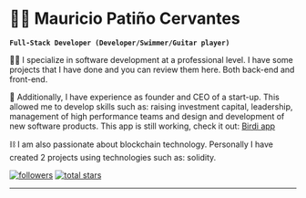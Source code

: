 # 🏄‍♂️  Mauricio Patiño Cervantes

**`Full-Stack Developer (Developer/Swimmer/Guitar player)`**

👨‍💻 I specialize in software development at a professional level. I have some projects that I have done and you can review them here. Both back-end and front-end.

🚀 Additionally, I have experience as founder and CEO of a start-up. This allowed me to develop skills such as: raising investment capital, leadership, management of high performance teams and design and development of new software products. This app is still working, check it out: <a href="https://play.google.com/store/apps/details?id=com.birdi.market" target="_blank">Birdi app</a>

⛓️ I am also passionate about blockchain technology. Personally I have created 2 projects using technologies such as: solidity.

<p align="left">
      <a href="https://github.com/mauroepce?tab=followers">
         <img alt="followers" title="Follow me on Github" src="https://custom-icon-badges.demolab.com/github/followers/mauroepce?color=236ad3&labelColor=1155ba&style=for-the-badge&logo=person-add&label=Follow&logoColor=white"/></a>
      <a href="https://github.com/mauroepce?tab=repositories&sort=stargazers">
         <img alt="total stars" title="Total stars on GitHub" src="https://custom-icon-badges.demolab.com/github/stars/mauroepce?color=55960c&style=for-the-badge&labelColor=488207&logo=star"/></a>
   </p>

---

